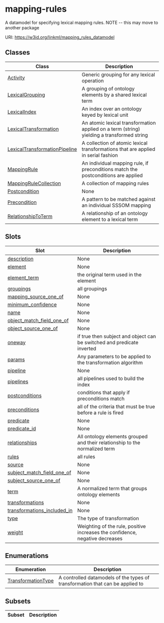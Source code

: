 # mapping-rules

A datamodel for specifying lexical mapping rules. NOTE -- this may move to another package

URI: https://w3id.org/linkml/mapping_rules_datamodel

## Classes

| Class | Description |
| --- | --- |
| [Activity](Activity.md) | Generic grouping for any lexical operation |
| [LexicalGrouping](LexicalGrouping.md) | A grouping of ontology elements by a shared lexical term |
| [LexicalIndex](LexicalIndex.md) | An index over an ontology keyed by lexical unit |
| [LexicalTransformation](LexicalTransformation.md) | An atomic lexical transformation applied on a term (string) yielding a transformed string |
| [LexicalTransformationPipeline](LexicalTransformationPipeline.md) | A collection of atomic lexical transformations that are applied in serial fashion |
| [MappingRule](MappingRule.md) | An individual mapping rule, if preconditions match the postconditions are applied |
| [MappingRuleCollection](MappingRuleCollection.md) | A collection of mapping rules |
| [Postcondition](Postcondition.md) | None |
| [Precondition](Precondition.md) | A pattern to be matched against an individual SSSOM mapping |
| [RelationshipToTerm](RelationshipToTerm.md) | A relationship of an ontology element to a lexical term |


## Slots

| Slot | Description |
| --- | --- |
| [description](description.md) | None |
| [element](element.md) | None |
| [element_term](element_term.md) | the original term used in the element |
| [groupings](groupings.md) | all groupings |
| [mapping_source_one_of](mapping_source_one_of.md) | None |
| [minimum_confidence](minimum_confidence.md) | None |
| [name](name.md) | None |
| [object_match_field_one_of](object_match_field_one_of.md) | None |
| [object_source_one_of](object_source_one_of.md) | None |
| [oneway](oneway.md) | if true then subject and object can be switched and predicate inverted |
| [params](params.md) | Any parameters to be applied to the transformation algorithm |
| [pipeline](pipeline.md) | None |
| [pipelines](pipelines.md) | all pipelines used to build the index |
| [postconditions](postconditions.md) | conditions that apply if preconditions match |
| [preconditions](preconditions.md) | all of the criteria that must be true before a rule is fired |
| [predicate](predicate.md) | None |
| [predicate_id](predicate_id.md) | None |
| [relationships](relationships.md) | All ontology elements grouped and their relationship to the normalized term |
| [rules](rules.md) | all rules |
| [source](source.md) | None |
| [subject_match_field_one_of](subject_match_field_one_of.md) | None |
| [subject_source_one_of](subject_source_one_of.md) | None |
| [term](term.md) | A normalized term that groups ontology elements |
| [transformations](transformations.md) | None |
| [transformations_included_in](transformations_included_in.md) | None |
| [type](type.md) | The type of transformation |
| [weight](weight.md) | Weighting of the rule, positive increases the confidence, negative decreases |


## Enumerations

| Enumeration | Description |
| --- | --- |
| [TransformationType](TransformationType.md) | A controlled datamodels of the types of transformation that can be applied to |


## Subsets

| Subset | Description |
| --- | --- |
